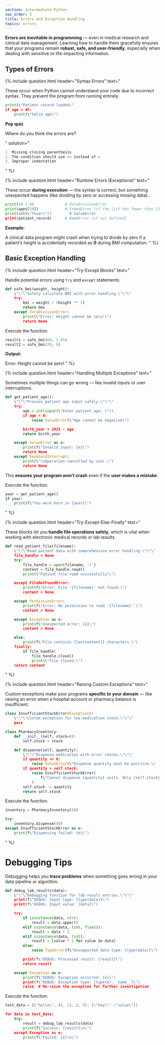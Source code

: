 ```yaml
---
section: Intermediate Python
nav_order: 5
title: Errors and Exception Handling
topics: errors
---
```


**Errors are inevitable in programming** — even in medical research and clinical data management. Learning how to handle them gracefully ensures that your programs remain **robust, safe, and user-friendly**, especially when dealing with sensitive or life-impacting information.

## Types of Errors

{% include question.html header="Syntax Errors" text="

These occur when Python cannot understand your code due to incorrect syntax. They prevent the program from running entirely.

```python
print(\"Patient record loaded\"
if age = 45:
    print(\"Valid age\")
```

**Pop quiz**

Where do you think the errors are?

" solution="

```python
1. Missing closing parenthesis
2. The condition should use == instead of =
3. Improper indentation
```
" %}

{% include question.html header="Runtime Errors (Exceptions)" text="

These occur **during execution** — the syntax is correct, but something unexpected happens (like dividing by zero or accessing missing data)..

```python
print(10 / 0)              # ZeroDivisionError
print(ages[10])            # IndexError (if the list has fewer than 11 items)
print(int(\"fever\"))        # ValueError
print(patient_record)      # NameError (if not defined)
```

**Example:**

A clinical data program might crash when trying to divide by zero if a patient’s height is accidentally recorded as **0** during BMI computation.
" %}

## Basic Exception Handling

{% include question.html header="Try-Except Blocks" text="

Handle potential errors using ```try``` and ```except``` statements.

```python
def safe_bmi(weight, height):
    \"\"\"Safely calculate BMI with error handling.\"\"\"
    try:
        bmi = weight / (height ** 2)
        return bmi
    except ZeroDivisionError:
        print(\"Error: Height cannot be zero!\")
        return None
```

Execute the function.

```python
result1 = safe_bmi(60, 1.65)
result2 = safe_bmi(70, 0)
```

**Output:**

Error: Height cannot be zero!
" %}

{% include question.html header="Handling Multiple Exceptions" text="

Sometimes multiple things can go wrong — like invalid inputs or user interruptions.

```python
def get_patient_age():
    \"\"\"Process patient age input safely.\"\"\"
    try:
        age = int(input(\"Enter patient age: \"))
        if age < 0:
            raise ValueError(\"Age cannot be negative\")

        birth_year = 2025 - age
        return birth_year

    except ValueError as e:
        print(f\"Invalid input: {e}\")
        return None
    except KeyboardInterrupt:
        print(\"\nOperation cancelled by user.\")
        return None
```

This **ensures your program won’t crash** even if the **user makes a mistake**.

Execute the function.

```python
year = get_patient_age()
if year:
    print(f\"You were born in {year}\")
```
" %}

{% include question.html header="Try-Except-Else-Finally" text="

These blocks let you **handle file operations safely**, which is vital when working with electronic medical records or lab results.

```python
def read_patient_file(filename):
    \"\"\"Read patient data with comprehensive error handling.\"\"\"
    file_handle = None
    try:
        file_handle = open(filename, 'r')
        content = file_handle.read()
        print(\"Patient file read successfully!\")

    except FileNotFoundError:
        print(f\"Error: File '{filename}' not found.\")
        content = None

    except PermissionError:
        print(f\"Error: No permission to read '{filename}'.\")
        content = None

    except Exception as e:
        print(f\"Unexpected error: {e}\")
        content = None

    else:
        print(f\"File contains {len(content)} characters.\")
    finally:
        if file_handle:
            file_handle.close()
            print(\"File closed.\")
    return content
```
" %}

{% include question.html header="Raising Custom Exceptions" text="

Custom exceptions make your programs **specific to your domain** — like raising an error when a hospital account or pharmacy balance is insufficient.

```python
class InsufficientStockError(Exception):
    \"\"\"Custom exception for low medication stock.\"\"\"
    pass

class PharmacyInventory:
    def __init__(self, stock=0):
        self.stock = stock

    def dispense(self, quantity):
        \"\"\"Dispense medication with error checks.\"\"\"
        if quantity <= 0:
            raise ValueError(\"Dispense quantity must be positive.\)
        if quantity > self.stock:
            raise InsufficientStockError(
                f\"Cannot dispense {quantity} units. Only {self.stock} available.\"
            )
        self.stock -= quantity
        return self.stock
```

Execute the function.

```python
inventory = PharmacyInventory(20)

try:
    inventory.dispense(50)
except InsufficientStockError as e:
    print(f\"Dispensing failed: {e}\")
```
" %}

# Debugging Tips

Debugging helps you **trace problems** when something goes wrong in your data pipeline or algorithm.

```python
def debug_lab_results(data):
    \"\"\"Debugging function for lab result entries.\"\"\"
    print(f\"DEBUG: Input type: {type(data)}\")
    print(f\"DEBUG: Input value: {data}\")

    try:
        if isinstance(data, str):
            result = data.upper()
        elif isinstance(data, (int, float)):
            result = data * 2
        elif isinstance(data, list):
            result = [value * 2 for value in data]
        else:
            raise TypeError(f\"Unsupported data type: {type(data)}\")

        print(f\"DEBUG: Processed result: {result}\")
        return result

    except Exception as e:
        print(f\"DEBUG: Exception occurred: {e}\")
        print(f\"DEBUG: Exception type: {type(e).__name__}\")
        raise  # Re-raise the exception for further investigation
```

Execute the function.

```python
test_data = [\"hello\", 42, [1, 2, 3], {\"key\": \"value\"}]

for data in test_data:
    try:
        result = debug_lab_results(data)
        print(f\"Success: {result}\n\")
    except Exception as e:
        print(f\"Failed: {e}\n\")
```

